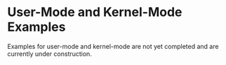 # User-Mode and Kernel-Mode Examples

Examples for user-mode and kernel-mode are not yet completed and are currently under construction.
